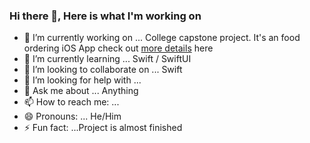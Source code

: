 ### Hi there 👋, Here is what I'm working on

<!--
**dhruvilpatel07/dhruvilpatel07** is a ✨ _special_ ✨ repository because its `README.md` (this file) appears on your GitHub profile.

Here are some ideas to get you started:
-->
- 🔭 I’m currently working on ... College capstone project. It's an food ordering iOS App check out [more details](https://github.com/dhruvilpatel07/GuruLukshmi_Kiosk) here 
- 🌱 I’m currently learning ... Swift / SwiftUI
- 👯 I’m looking to collaborate on ... Swift
- 🤔 I’m looking for help with ...
- 💬 Ask me about ... Anything
- 📫 How to reach me: ... 
- 😄 Pronouns: ... He/Him
- ⚡ Fun fact: ...Project is almost finished 

